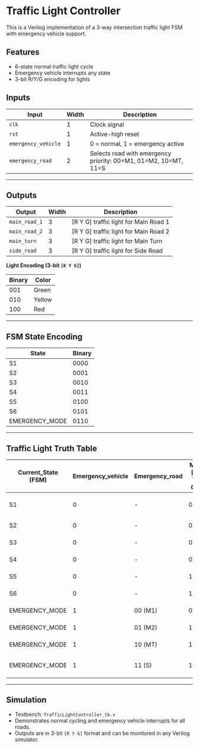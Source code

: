 # Traffic Light Controller

This is a Verilog implementation of a 3-way intersection traffic light FSM with emergency vehicle support.

## Features
- 6-state normal traffic light cycle
- Emergency vehicle interrupts any state
- 3-bit R/Y/G encoding for lights

## Inputs

| Input               | Width | Description |
|--------------------|-------|-------------|
| `clk`              | 1     | Clock signal |
| `rst`              | 1     | Active-high reset |
| `emergency_vehicle`| 1     | 0 = normal, 1 = emergency active |
| `emergency_road`   | 2     | Selects road with emergency priority: 00=M1, 01=M2, 10=MT, 11=S |

---

## Outputs

| Output        | Width | Description |
|---------------|-------|-------------|
| `main_road_1` | 3     | [R Y G] traffic light for Main Road 1 |
| `main_road_2` | 3     | [R Y G] traffic light for Main Road 2 |
| `main_turn`   | 3     | [R Y G] traffic light for Main Turn |
| `side_road`   | 3     | [R Y G] traffic light for Side Road |

**Light Encoding (3-bit `[R Y G]`)**

| Binary | Color |
|--------|-------|
| 001    | Green |
| 010    | Yellow|
| 100    | Red   |

---

## FSM State Encoding

| State             | Binary |
|------------------|--------|
| S1               | 0000   |
| S2               | 0001   |
| S3               | 0010   |
| S4               | 0011   |
| S5               | 0100   |
| S6               | 0101   |
| EMERGENCY_MODE   | 0110   |

---

## Traffic Light Truth Table

| Current_State (FSM) | Emergency_vehicle | Emergency_road | M1 [R Y G] | M2 [R Y G] | MT [R Y G] | S [R Y G] | Notes |
|--------------------|-----------------|----------------|------------|------------|------------|-----------|-------|
| S1                 | 0               | -              | 001        | 001        | 100        | 100       | Normal: M1 & M2 green |
| S2                 | 0               | -              | 001        | 010        | 100        | 100       | M1 green, M2 yellow |
| S3                 | 0               | -              | 001        | 100        | 001        | 100       | M1 green, MT green |
| S4                 | 0               | -              | 010        | 100        | 010        | 100       | M1 yellow, MT yellow |
| S5                 | 0               | -              | 100        | 100        | 100        | 001       | Side road green |
| S6                 | 0               | -              | 100        | 100        | 100        | 010       | Side road yellow |
| EMERGENCY_MODE      | 1               | 00 (M1)        | 001        | 100        | 100        | 100       | Emergency on M1 |
| EMERGENCY_MODE      | 1               | 01 (M2)        | 100        | 001        | 100        | 100       | Emergency on M2 |
| EMERGENCY_MODE      | 1               | 10 (MT)        | 100        | 100        | 001        | 100       | Emergency on MT |
| EMERGENCY_MODE      | 1               | 11 (S)         | 100        | 100        | 100        | 001       | Emergency on Side Road |

---

## Simulation

- Testbench: `TrafficLightController_tb.v`  
- Demonstrates normal cycling and emergency vehicle interrupts for all roads.  
- Outputs are in 3-bit `[R Y G]` format and can be monitored in any Verilog simulator.
